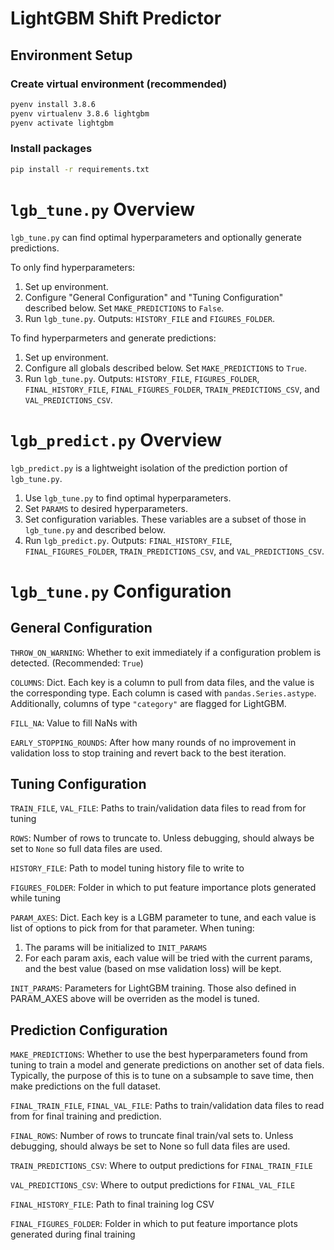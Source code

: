 # LightGBM Shift Predictor

## Environment Setup

### Create virtual environment (recommended)
```sh
pyenv install 3.8.6
pyenv virtualenv 3.8.6 lightgbm
pyenv activate lightgbm
```

### Install packages
```sh
pip install -r requirements.txt
```

# `lgb_tune.py` Overview
`lgb_tune.py` can find optimal hyperparameters and optionally generate predictions.

To only find hyperparameters:
1. Set up environment.
2. Configure "General Configuration" and "Tuning Configuration" described below. Set `MAKE_PREDICTIONS` to `False`.
3. Run `lgb_tune.py`. Outputs: `HISTORY_FILE` and `FIGURES_FOLDER`.

To find hyperparmeters and generate predictions:
1. Set up environment.
2. Configure all globals described below. Set `MAKE_PREDICTIONS` to `True`.
3. Run `lgb_tune.py`. Outputs: `HISTORY_FILE`, `FIGURES_FOLDER`, `FINAL_HISTORY_FILE`, `FINAL_FIGURES_FOLDER`, `TRAIN_PREDICTIONS_CSV`, and `VAL_PREDICTIONS_CSV`.

# `lgb_predict.py` Overview

`lgb_predict.py` is a lightweight isolation of the prediction portion of `lgb_tune.py`.

1. Use `lgb_tune.py` to find optimal hyperparameters.
2. Set `PARAMS` to desired hyperparameters.
3. Set configuration variables. These variables are a subset of those in `lgb_tune.py` and described below.
4. Run `lgb_predict.py`. Outputs: `FINAL_HISTORY_FILE`, `FINAL_FIGURES_FOLDER`, `TRAIN_PREDICTIONS_CSV`, and `VAL_PREDICTIONS_CSV`.



# `lgb_tune.py` Configuration

## General Configuration

`THROW_ON_WARNING`: Whether to exit immediately if a configuration problem is detected. (Recommended: `True`)

`COLUMNS`: Dict. Each key is a column to pull from data files, and the value is the corresponding type. Each column is cased with `pandas.Series.astype`. Additionally, columns of type `"category"` are flagged for LightGBM.

`FILL_NA`: Value to fill NaNs with

`EARLY_STOPPING_ROUNDS`: After how many rounds of no improvement in validation loss to stop training and revert back to the best iteration.

## Tuning Configuration
`TRAIN_FILE`, `VAL_FILE`: Paths to train/validation data files to read from for tuning

`ROWS`: Number of rows to truncate to. Unless debugging, should always be set to `None` so full data files are used.

`HISTORY_FILE`: Path to model tuning history file to write to

`FIGURES_FOLDER`: Folder in which to put feature importance plots generated while tuning

`PARAM_AXES`: Dict. Each key is a LGBM parameter to tune, and each value is list of options to pick from for that parameter. When tuning:
1. The params will be initialized to `INIT_PARAMS`
2. For each param axis, each value will be tried with the current params, and the best value (based on mse validation loss) will be kept.

`INIT_PARAMS`: Parameters for LightGBM training. Those also defined in PARAM_AXES above will be overriden as the model is tuned.

## Prediction Configuration
`MAKE_PREDICTIONS`: Whether to use the best hyperparameters found from tuning to train a model and generate predictions on another set of data fiels. Typically, the purpose of this is to tune on a subsample to save time, then make predictions on the full dataset.

`FINAL_TRAIN_FILE`, `FINAL_VAL_FILE`: Paths to train/validation data files to read from for final training and prediction.

`FINAL_ROWS`: Number of rows to truncate final train/val sets to. Unless debugging, should always be set to None so full data files are used.

`TRAIN_PREDICTIONS_CSV`: Where to output predictions for `FINAL_TRAIN_FILE`

`VAL_PREDICTIONS_CSV`: Where to output predictions for `FINAL_VAL_FILE`

`FINAL_HISTORY_FILE`: Path to final training log CSV

`FINAL_FIGURES_FOLDER`: Folder in which to put feature importance plots generated during final training
